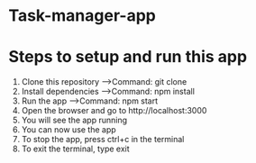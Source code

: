 # Task-manager-app
# Steps to setup and run this app
1. Clone this repository
    -->Command: git clone
2. Install dependencies
   -->Command: npm install
3. Run the app
    -->Command: npm start
4. Open the browser and go to http://localhost:3000
5. You will see the app running
6. You can now use the app
7. To stop the app, press ctrl+c in the terminal
8. To exit the terminal, type exit

